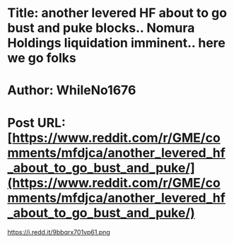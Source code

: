 # Title: another levered HF about to go bust and puke blocks.. Nomura Holdings liquidation imminent.. here we go folks
# Author: WhileNo1676
# Post URL: [https://www.reddit.com/r/GME/comments/mfdjca/another_levered_hf_about_to_go_bust_and_puke/](https://www.reddit.com/r/GME/comments/mfdjca/another_levered_hf_about_to_go_bust_and_puke/)


https://i.redd.it/9bbqrx701vp61.png